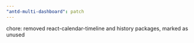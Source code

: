 ```yaml
---
"antd-multi-dashboard": patch
---
```


chore: removed react-calendar-timeline and history packages, marked as unused
